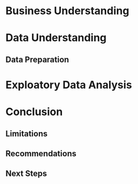 # Business Understanding

# Data Understanding

## Data Preparation

# Exploatory Data Analysis

# Conclusion

## Limitations

## Recommendations

## Next Steps
